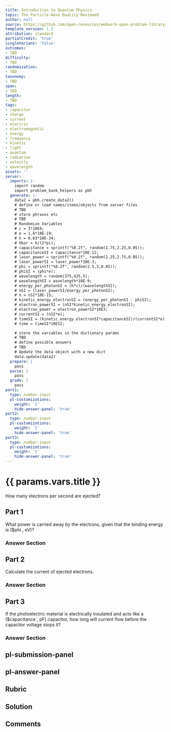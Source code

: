 ```yaml
---
title: Introduction to Quantum Physics
topic: The Particle-Wave Duality Reviewed
author: null
source: https://github.com/open-resources/webwork-open-problem-library/tree/master/Contrib/BrockPhysics/College_Physics_Urone/29.Introduction_to_Quantum_Physics/29-08.The_Particle_Wave_Duality_Reviewed/NU_U17_29_08_011.pg
template_version: 1.3
attribution: standard
partialCredit: 'true'
singleVariant: 'false'
outcomes:
- TBD
difficulty:
- TBD
randomization:
- TBD
taxonomy:
- TBD
span:
- TBD
length:
- TBD
tags:
- capacitor
- charge
- current
- electric
- electromagnetic
- energy
- frequency
- kinetic
- light
- quantum
- radiation
- velocity
- wavelength
assets: ''
server:
  imports: |-
    import random
    import problem_bank_helpers as pbh
  generate: |-
    data2 = pbh.create_data2()
    # define or load names/items/objects from server files
    # TBD
    # store phrases etc
    # TBD
    # Randomize Variables
    # c = 3*10E8;
    # e = 1.6*10E-19;
    # h = 6.63*10E-34;
    # hbar = h/(2*pi);
    # capacitance = sprintf("%0.2f", random(1.75,2.25,0.05));
    # capacitanceSI = capacitance*10E-12;
    # laser_power = sprintf("%0.2f", random(2.25,2.75,0.05));
    # laser_powerSI = laser_power*10E-3;
    # phi = sprintf("%0.2f", random(2.5,3,0.05));
    # phiSI = (phi*e);
    # wavelength = random(375,425,5);
    # wavelengthSI = wavelength*10E-9;
    # energy_per_photonSI = (h*c)/(wavelengthSI);
    # nSI = (laser_powerSI/energy_per_photonSI);
    # n = nSI*10E-15;
    # kinetic_energy_electronSI = (energy_per_photonSI - phiSI);
    # electron_powerSI = (nSI*kinetic_energy_electronSI);
    # electron_power = electron_powerSI*10E3;
    # currentSI = (nSI*e);
    # timeSI = (kinetic_energy_electronSI*capacitanceSI)/(currentSI*e);
    # time = timeSI*10E12;

    # store the variables in the dictionary params
    # TBD
    # define possible answers
    # TBD
    # Update the data object with a new dict
    data.update(data2)
  prepare: |
    pass
  parse: |
    pass
  grade: |
    pass
part1:
  type: number-input
  pl-customizations:
    weight: '1'
    hide-answer-panel: 'true'
part2:
  type: number-input
  pl-customizations:
    weight: '1'
    hide-answer-panel: 'true'
part3:
  type: number-input
  pl-customizations:
    weight: '1'
    hide-answer-panel: 'true'
---
```


# {{ params.vars.title }} 


How many electrons per second are ejected?

## Part 1 
What power is carried away by the electrons, given that the binding energy is ($phi , eV)? 


 ### Answer Section

## Part 2 
Calculate the current of ejected electrons. 


 ### Answer Section

## Part 3 
If the photoelectric material is electrically insulated and acts like a ($capacitance , pF) capacitor, how long will current flow before the capacitor voltage stops it? 


 ### Answer Section


## pl-submission-panel 


## pl-answer-panel 


## Rubric 


## Solution 


## Comments 


